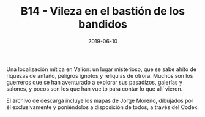 ﻿---
title: B14 - Vileza en el bastión de los bandidos
summary: Esta aventura esta planteada por el autor, como un “plug and play” para que, el Narrador, la utilice a su gusto dentro de su campaña o bien de forma totalmente independiente.
authors:
  - Hugo Gil.
date: 2019-06-10
type: post
categories:
- Clásicos de la Marca
- Línea B
tags:
- Fortaleza
- Dungeon
minlevels: "2"
maxlevels: "4"
prices: 8,00 €
session: "2"
mincharacters: "3"
maxcharacters: "6"
eval: oficial
cover: "b14-vileza-en-el-bastion-de-los-bandidos.jpg"
download: "b14-vileza-en-el-bastion-de-los-bandidos.rar"
moreinfo: "https://tesorosdelamarca.com/producto/vileza-en-el-bastion-de-los-bandidos/"
license: "OGL"
draft: false

---

Una localización mítica en Valion: un lugar misterioso, que se sabe ahíto de riquezas de antaño, peligros ignotos y reliquias de otrora.
Muchos son los guerreros que se han aventurado a explorar sus pasadizos, galerías y salones, y pocos son los que han vuelto para contar lo que allí vieron.

El archivo de descarga incluye los mapas de Jorge Moreno, dibujados por él exclusivamente y poniéndolos a disposición de todos, a través del Codex.
